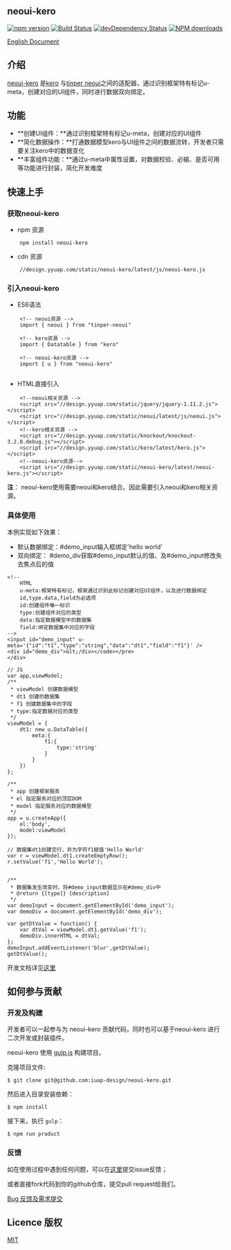 
## neoui-kero
[![npm version](https://img.shields.io/npm/v/neoui-kero.svg)](https://www.npmjs.com/package/neoui-kero)
[![Build Status](https://img.shields.io/travis/iuap-design/neoui-kero/master.svg)](https://travis-ci.org/iuap-design/neoui-kero)
[![devDependency Status](https://img.shields.io/david/dev/iuap-design/neoui-kero.svg)](https://david-dm.org/iuap-design/neoui-kero#info=devDependencies)
[![NPM downloads](http://img.shields.io/npm/dm/neoui-kero.svg?style=flat)](https://npmjs.org/package/neoui-kero)

[English Document](./README.md)

##  介绍
[neoui-kero](http://tinper.org/dist/kero/docs/module.html) 是[kero](http://tinper.org/dist/kero/index.html) 与[tinper neoui](http://tinper.org/dist/neoui/index.html)之间的适配器，通过识别框架特有标记u-meta，创建对应的UI组件，同时进行数据双向绑定。


## 功能


*  **创建UI组件：**通过识别框架特有标记u-meta，创建对应的UI组件
* **简化数据操作：**打通数据模型kero与UI组件之间的数据流转，开发者只需要关注kero中的数据变化
* **丰富组件功能：**通过u-meta中属性设置，对数据校验、必输、是否可用等功能进行封装，简化开发难度


## 快速上手

### 获取neoui-kero

* npm 资源
```
	npm install neoui-kero
```

* cdn 资源
```
	//design.yyuap.com/static/neoui-kero/latest/js/neoui-kero.js
```
### 引入neoui-kero
- ES6语法
```
	<!-- neoui资源 -->
	import { neoui } from "tinper-neoui"
	
	<!-- kero资源 -->
	import { Datatable } from "kero"
	
	<!-- neoui-kero资源 -->
	import { u } from "neoui-kero"
	
```
- HTML直接引入

```
	<!--neoui相关资源 -->
	<script src="//design.yyuap.com/static/jquery/jquery-1.11.2.js"></script>
	<script src="//design.yyuap.com/static/neoui/latest/js/neoui.js"></script>
	<!--kero相关资源 -->
	<script src="//design.yyuap.com/static/knockout/knockout-3.2.0.debug.js"></script>
	<script src="//design.yyuap.com/static/kero/latest/kero.js"></script>
	<!--neoui-kero资源-->
    <script src="//design.yyuap.com/static/neoui-kero/latest/neoui-kero.js"></script>
```
**注**： neoui-kero使用需要neoui和kero结合。因此需要引入neoui和kero相关资源。


### 具体使用
本例实现如下效果：
- 默认数据绑定：#demo_input输入框绑定'hello world'
- 双向绑定： #demo_div获取#demo_input默认的值、及#demo_input修改失去焦点后的值

```
<!-- 
	HTML
	u-meta:框架特有标记，框架通过识别此标记创建对应UI组件，以及进行数据绑定 
	id,type.data,field为必选项
	id:创建组件唯一标识
	type:创建组件对应的类型
	data:指定数据模型中的数据集
	field:绑定数据集中对应的字段
-->
<input id="demo_input" u-meta='{"id":"t1","type":"string","data":"dt1","field":"f1"}' />
<div id="demo_div">&lt;/div></code></pre>
</div>
```

```
// JS
var app,viewModel;
/**
 * viewModel 创建数据模型
 * dt1 创建的数据集
 * f1 创建数据集中的字段
 * type:指定数据对应的类型
 */
viewModel = {
    dt1: new u.DataTable({
        meta:{
            f1:{
            	type:'string'
            }
        }
    })
};

/**
 * app 创建框架服务
 * el 指定服务对应的顶层DOM
 * model 指定服务对应的数据模型
 */
app = u.createApp({
    el:'body',
    model:viewModel
});

// 数据集dt1创建空行，并为字符f1赋值'Hello World'
var r = viewModel.dt1.createEmptyRow();
r.setValue('f1','Hello World');


/**
 * 数据集发生改变时，将#demo_input数据显示在#demo_div中
 * @return {[type]} [description]
 */
var demoInput = document.getElementById('demo_input');
var demoDiv = document.getElementById('demo_div');

var getDtValue = function() {
	var dtVal = viewModel.dt1.getValue('f1');
	demoDiv.innerHTML = dtVal;
};
demoInput.addEventListener('blur',getDtValue);
getDtValue();

```
开发文档详见[这里](http://tinper.org/dist/kero/docs/module.html)


## 如何参与贡献

### 开发及构建

开发者可以一起参与为 neoui-kero 贡献代码，同时也可以基于neoui-kero 进行二次开发或封装插件。


neoui-kero 使用 [gulp.js](http://gulpjs.com/) 构建项目。

克隆项目文件:

```
$ git clone git@github.com:iuap-design/neoui-kero.git
```

然后进入目录安装依赖：

```
$ npm install
```

接下来，执行 `gulp`：

```
$ npm run product
```


### 反馈
如在使用过程中遇到任何问题，可以在[这里](https://github.com/iuap-design/neoui-kero/issues)提交issue反馈；

或者直接fork代码到你的github仓库，提交pull request给我们。


[Bug 反馈及需求提交](CONTRIBUTING.md)

## Licence 版权

[MIT](./LICENSE)
